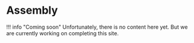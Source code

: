 # Assembly

!!! info "Coming soon"
    Unfortunately, there is no content here yet. But we are currently working on completing this site.
